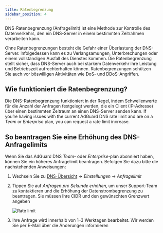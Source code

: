 ```yaml
---
title: Ratenbegrenzung
sidebar_position: 4
---
```


DNS-Ratenbegrenzung (Anfragelimit) ist eine Methode zur Kontrolle des Datenverkehrs, den ein DNS-Server in einem bestimmten Zeitrahmen verarbeiten kann.

Ohne Ratenbegrenzungen besteht die Gefahr einer Überlastung der DNS-Server. Infolgedessen kann es zu Verlangsamungen, Unterbrechungen oder einem vollständigen Ausfall des Dienstes kommen. Die Ratenbegrenzung stellt sicher, dass DNS-Server auch bei starkem Datenverkehr ihre Leistung und Betriebszeit aufrechterhalten können. Ratenbegrenzungen schützen Sie auch vor böswilligen Aktivitäten wie DoS- und DDoS-Angriffen.

## Wie funktioniert die Ratenbegrenzung?

Die DNS-Ratenbegrenzung funktioniert in der Regel, indem Schwellenwerte für die Anzahl der Anfragen festgelegt werden, die ein Client (IP-Adresse) über einen bestimmten Zeitraum an einen DNS-Server senden kann. If you’re having issues with the current AdGuard DNS rate limit and are on a _Team_ or _Enterprise_ plan, you can request a rate limit increase.

## So beantragen Sie eine Erhöhung des DNS-Anfragelimits

Wenn Sie das AdGuard DNS _Team_- oder _Enterprise_-plan abonniert haben, können Sie ein höheres Anfragelimit beantragen. Befolgen Sie dazu bitte die nachstehenden Anweisungen:

1. Wechseln Sie zu [DNS-Übersicht](https://adguard-dns.io/dashboard/) → _Einstellungen_ → _Anfragelimit_

2. Tippen Sie auf _Anfragen pro Sekunde erhöhen_, um unser Support-Team zu kontaktieren und die Erhöhung der Datenstrombegrenzung zu beantragen. Sie müssen Ihre CIDR und den gewünschten Grenzwert angeben

     ![Rate limit](https://cdn.adtidy.org/content/kb/dns/private/rate_limit.png)

3. Ihre Anfrage wird innerhalb von 1–3 Werktagen bearbeitet. Wir werden Sie per E-Mail über die Änderungen informieren
